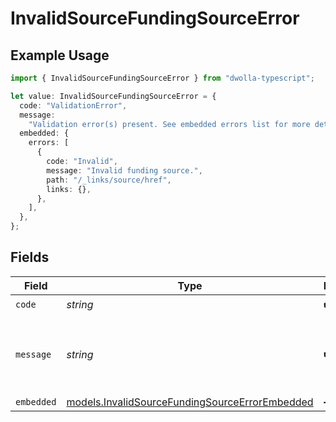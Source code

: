 # InvalidSourceFundingSourceError

## Example Usage

```typescript
import { InvalidSourceFundingSourceError } from "dwolla-typescript";

let value: InvalidSourceFundingSourceError = {
  code: "ValidationError",
  message:
    "Validation error(s) present. See embedded errors list for more details.",
  embedded: {
    errors: [
      {
        code: "Invalid",
        message: "Invalid funding source.",
        path: "/_links/source/href",
        links: {},
      },
    ],
  },
};
```

## Fields

| Field                                                                                                  | Type                                                                                                   | Required                                                                                               | Description                                                                                            | Example                                                                                                |
| ------------------------------------------------------------------------------------------------------ | ------------------------------------------------------------------------------------------------------ | ------------------------------------------------------------------------------------------------------ | ------------------------------------------------------------------------------------------------------ | ------------------------------------------------------------------------------------------------------ |
| `code`                                                                                                 | *string*                                                                                               | :heavy_check_mark:                                                                                     | N/A                                                                                                    | ValidationError                                                                                        |
| `message`                                                                                              | *string*                                                                                               | :heavy_check_mark:                                                                                     | N/A                                                                                                    | Validation error(s) present. See embedded errors list for more details.                                |
| `embedded`                                                                                             | [models.InvalidSourceFundingSourceErrorEmbedded](../models/invalidsourcefundingsourceerrorembedded.md) | :heavy_minus_sign:                                                                                     | N/A                                                                                                    |                                                                                                        |